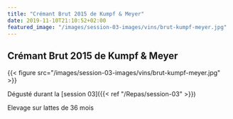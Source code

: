 ```yaml
---
title: "Crémant Brut 2015 de Kumpf & Meyer"
date: 2019-11-10T21:10:52+02:00
featured_image: "/images/session-03-images/vins/brut-kumpf-meyer.jpg"
---
```


Crémant Brut 2015 de Kumpf & Meyer
---------------------------

{{< figure src="/images/session-03-images/vins/brut-kumpf-meyer.jpg" >}}

Dégusté durant la [session 03]({{< ref "/Repas/session-03" >}})

Elevage sur lattes de 36 mois
